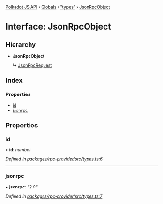 [Polkadot JS API](../README.md) › [Globals](../globals.md) › ["types"](../modules/_types_.md) › [JsonRpcObject](_types_.jsonrpcobject.md)

# Interface: JsonRpcObject

## Hierarchy

* **JsonRpcObject**

  ↳ [JsonRpcRequest](_types_.jsonrpcrequest.md)

## Index

### Properties

* [id](_types_.jsonrpcobject.md#id)
* [jsonrpc](_types_.jsonrpcobject.md#jsonrpc)

## Properties

###  id

• **id**: *number*

*Defined in [packages/rpc-provider/src/types.ts:6](https://github.com/polkadot-js/api/blob/53959d482/packages/rpc-provider/src/types.ts#L6)*

___

###  jsonrpc

• **jsonrpc**: *"2.0"*

*Defined in [packages/rpc-provider/src/types.ts:7](https://github.com/polkadot-js/api/blob/53959d482/packages/rpc-provider/src/types.ts#L7)*
